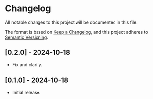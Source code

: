 # Changelog

All notable changes to this project will be documented in this file.

The format is based on [Keep a Changelog](https://keepachangelog.com/en/1.1.0/),
and this project adheres to [Semantic Versioning](https://semver.org/spec/v2.0.0.html).
## [0.2.0] - 2024-10-18

- Fix and clarify.

## [0.1.0] - 2024-10-18

- Initial release.
